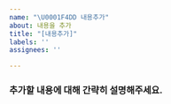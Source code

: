 ```yaml
---
name: "\U0001F4DD 내용추가"
about: 내용을 추가
title: "[내용추가]"
labels: ''
assignees: ''

---
```


### 추가할 내용에 대해 간략히 설명해주세요.
